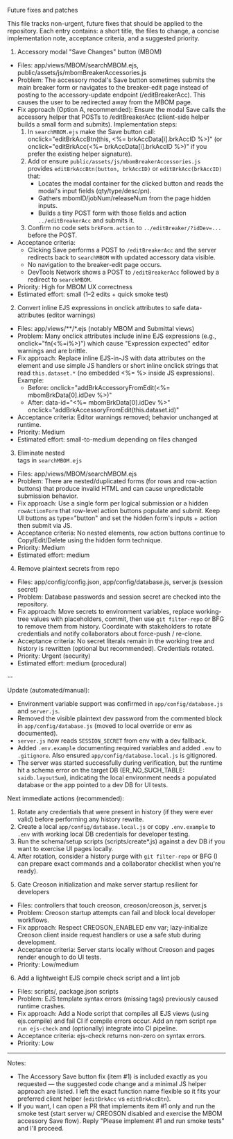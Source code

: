 Future fixes and patches

This file tracks non-urgent, future fixes that should be applied to the repository. Each entry contains: a short title, the files to change, a concise implementation note, acceptance criteria, and a suggested priority.

1) Accessory modal "Save Changes" button (MBOM)
- Files: app/views/MBOM/searchMBOM.ejs, public/assets/js/mbomBreakerAccessories.js
- Problem: The accessory modal's Save button sometimes submits the main breaker form or navigates to the breaker-edit page instead of posting to the accessory-update endpoint (/editBreakerAcc). This causes the user to be redirected away from the MBOM page.
- Fix approach (Option A, recommended): Ensure the modal Save calls the accessory helper that POSTs to /editBreakerAcc (client-side helper builds a small form and submits). Implementation steps:
  1. In `searchMBOM.ejs` make the Save button call: onclick="editBrkAccBtn(this, <%= brkAccData[i].brkAccID %>)" (or onclick="editBrkAcc(<%= brkAccData[i].brkAccID %>)" if you prefer the existing helper signature).
  2. Add or ensure `public/assets/js/mbomBreakerAccessories.js` provides `editBrkAccBtn(button, brkAccID)` or `editBrkAcc(brkAccID)` that:
     - Locates the modal container for the clicked button and reads the modal's input fields (qty/type/desc/pn).
     - Gathers mbomID/jobNum/releaseNum from the page hidden inputs.
     - Builds a tiny POST form with those fields and action `../editBreakerAcc` and submits it.
  3. Confirm no code sets `brkForm.action` to `../editBreaker/?idDev=...` before the POST.
- Acceptance criteria:
  - Clicking Save performs a POST to `/editBreakerAcc` and the server redirects back to `searchMBOM` with updated accessory data visible.
  - No navigation to the breaker-edit page occurs.
  - DevTools Network shows a POST to `/editBreakerAcc` followed by a redirect to `searchMBOM`.
- Priority: High for MBOM UX correctness
- Estimated effort: small (1–2 edits + quick smoke test)


2) Convert inline EJS expressions in onclick attributes to safe data-attributes (editor warnings)
- Files: app/views/**/*.ejs (notably MBOM and Submittal views)
- Problem: Many onclick attributes include inline EJS expressions (e.g., onclick="fn(<%=i%>)") which cause "Expression expected" editor warnings and are brittle.
- Fix approach: Replace inline EJS-in-JS with data attributes on the element and use simple JS handlers or short inline onclick strings that read `this.dataset.*` (no embedded <%= %> inside JS expressions). Example:
  - Before: onclick="addBrkAccessoryFromEdit(<%= mbomBrkData[0].idDev %>)"
  - After: data-id="<%= mbomBrkData[0].idDev %>" onclick="addBrkAccessoryFromEdit(this.dataset.id)"
- Acceptance criteria: Editor warnings removed; behavior unchanged at runtime.
- Priority: Medium
- Estimated effort: small-to-medium depending on files changed

3) Eliminate nested <form> tags in `searchMBOM.ejs`
- Files: app/views/MBOM/searchMBOM.ejs
- Problem: There are nested/duplicated forms (for rows and row-action buttons) that produce invalid HTML and can cause unpredictable submission behavior.
- Fix approach: Use a single form per logical submission or a hidden `rowActionForm` that row-level action buttons populate and submit. Keep UI buttons as type="button" and set the hidden form's inputs + action then submit via JS.
- Acceptance criteria: No nested <form> elements, row action buttons continue to Copy/Edit/Delete using the hidden form technique.
- Priority: Medium
- Estimated effort: medium

4) Remove plaintext secrets from repo
- Files: app/config/config.json, app/config/database.js, server.js (session secret)
- Problem: Database passwords and session secret are checked into the repository.
- Fix approach: Move secrets to environment variables, replace working-tree values with placeholders, commit, then use `git filter-repo` or BFG to remove them from history. Coordinate with stakeholders to rotate credentials and notify collaborators about force-push / re-clone.
- Acceptance criteria: No secret literals remain in the working tree and history is rewritten (optional but recommended). Credentials rotated.
- Priority: Urgent (security)
- Estimated effort: medium (procedural)

--

Update (automated/manual):
- Environment variable support was confirmed in `app/config/database.js` and `server.js`.
- Removed the visible plaintext dev password from the commented block in `app/config/database.js` (moved to local override or env as documented).
- `server.js` now reads `SESSION_SECRET` from env with a dev fallback.
- Added `.env.example` documenting required variables and added `.env` to `.gitignore`. Also ensured `app/config/database.local.js` is gitignored.
- The server was started successfully during verification, but the runtime hit a schema error on the target DB (ER_NO_SUCH_TABLE: `saidb.layoutSum`), indicating the local environment needs a populated database or the app pointed to a dev DB for UI tests.

Next immediate actions (recommended):
1. Rotate any credentials that were present in history (if they were ever valid) before performing any history rewrite.
2. Create a local `app/config/database.local.js` or copy `.env.example` to `.env` with working local DB credentials for developer testing.
3. Run the schema/setup scripts (scripts/create*.js) against a dev DB if you want to exercise UI pages locally.
4. After rotation, consider a history purge with `git filter-repo` or BFG (I can prepare exact commands and a collaborator checklist when you're ready).


5) Gate Creoson initialization and make server startup resilient for developers
- Files: controllers that touch creoson, creoson/creoson.js, server.js
- Problem: Creoson startup attempts can fail and block local developer workflows.
- Fix approach: Respect CREOSON_ENABLED env var; lazy-initialize Creoson client inside request handlers or use a safe stub during development.
- Acceptance criteria: Server starts locally without Creoson and pages render enough to do UI tests.
- Priority: Low/medium

6) Add a lightweight EJS compile check script and a lint job
- Files: scripts/, package.json scripts
- Problem: EJS template syntax errors (missing tags) previously caused runtime crashes.
- Fix approach: Add a Node script that compiles all EJS views (using ejs.compile) and fail CI if compile errors occur. Add an npm script `npm run ejs-check` and (optionally) integrate into CI pipeline.
- Acceptance criteria: ejs-check returns non-zero on syntax errors.
- Priority: Low

---
Notes:
- The Accessory Save button fix (item #1) is included exactly as you requested — the suggested code change and a minimal JS helper approach are listed. I left the exact function name flexible so it fits your preferred client helper (`editBrkAcc` vs `editBrkAccBtn`).
- If you want, I can open a PR that implements item #1 only and run the smoke test (start server w/ CREOSON disabled and exercise the MBOM accessory Save flow). Reply "Please implement #1 and run smoke tests" and I'll proceed.

